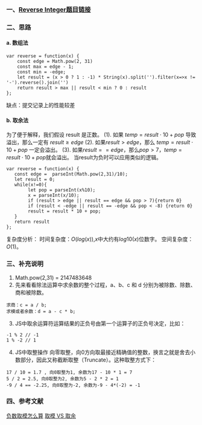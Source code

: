 ### 一、[Reverse Integer题目链接](https://leetcode-cn.com/problems/reverse-integer/)
### 二、思路
#### a. 数组法
```
var reverse = function(x) {
    const edge = Math.pow(2, 31)
    const max = edge - 1;
    const min = -edge;
    let result = (x > 0 ? 1 : -1) * String(x).split('').filter(x=>x != '-').reverse().join('')
    return result > max || result < min ? 0 : result
};
```
缺点：提交记录上的性能较差
#### b. 取余法
为了便于解释，我们假设 result 是正数。
(1). 如果 $temp = result⋅10+pop$ 导致溢出，那么一定有 $result ≥ edge$
(2). 如果$result>edge$，那么 $temp=result⋅10+pop$ 一定会溢出。
(3). 如果$result==edge$，那么$pop>7$，$temp=result⋅10+pop$就会溢出。
当result为负时可以应用类似的逻辑。
```
var reverse = function(x) {
   const edge =  parseInt(Math.pow(2,31)/10);
   let result = 0;
   while(x!=0){
        let pop = parseInt(x%10);
        x = parseInt(x/10);
        if (result > edge || result == edge && pop > 7){return 0}
        if (result < -edge || result == -edge && pop < -8) {return 0}
        result = result * 10 + pop;
   }
   return result
};
```
复杂度分析：
时间复杂度：$O(log(x))$,$x$中大约有$log10(x)$位数字。
空间复杂度：$O(1)$。
### 三、补充说明
1. Math.pow(2,31) = 2147483648
2. 先来看看除法运算中求余数的整个过程，a、b、c 和 d 分别为被除数、除数、商和被除数。
```
求商：c = a / b;
求模或者余数：d = a - c * b;
```
3. JS中取余运算符运算结果的正负号由第一个运算子的正负号决定，比如：
```
-1 % 2 // -1
1 % -2 // 1
```
4. JS中取整操作
向零取整，向0方向取最接近精确值的整数，换言之就是舍去小数部分，因此又称截断取整（Truncate）。这种取整方式下：
```
17 / 10 = 1.7 , 向0取整为1, 余数为17 - 10 * 1 = 7
5 / 2 = 2.5, 向0取整为2, 余数为5 - 2 * 2 = 1
-9 / 4 == -2.25, 向0取整为-2, 余数为-9 - 4*(-2) = -1
```
### 四、参考文献
[负数取模怎么算](https://www.jianshu.com/p/452c1a5acd31)
[取模 VS 取余](https://github.com/clarkzsd/blog/issues/4)
